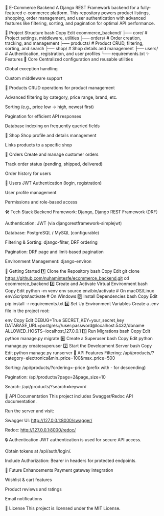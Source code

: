 🛒 E-Commerce Backend
A Django REST Framework backend for a fully-featured e-commerce platform.
This repository powers product listings, shopping, order management, and user authentication with advanced features like filtering, sorting, and pagination for optimal API performance.

📂 Project Structure
bash
Copy
Edit
ecommerce_backend/
├── core/         # Project settings, middleware, utilities
├── orders/       # Order creation, tracking, and management
├── products/     # Product CRUD, filtering, sorting, and search
├── shop/         # Shop details and management
├── users/        # Authentication, registration, and user profiles
└── requirements.txt
✨ Features
🔹 Core
Centralized configuration and reusable utilities

Global exception handling

Custom middleware support

🔹 Products
CRUD operations for product management

Advanced filtering by category, price range, brand, etc.

Sorting (e.g., price low → high, newest first)

Pagination for efficient API responses

Database indexing on frequently queried fields

🔹 Shop
Shop profile and details management

Links products to a specific shop

🔹 Orders
Create and manage customer orders

Track order status (pending, shipped, delivered)

Order history for users

🔹 Users
JWT Authentication (login, registration)

User profile management

Permissions and role-based access

🛠️ Tech Stack
Backend Framework: Django, Django REST Framework (DRF)

Authentication: JWT (via djangorestframework-simplejwt)

Database: PostgreSQL / MySQL (configurable)

Filtering & Sorting: django-filter, DRF ordering

Pagination: DRF page and limit-based pagination

Environment Management: django-environ

🚀 Getting Started
1️⃣ Clone the Repository
bash
Copy
Edit
git clone https://github.com/nuhamintesfe/ecommerce_backend.git
cd ecommerce_backend
2️⃣ Create and Activate Virtual Environment
bash
Copy
Edit
python -m venv env
source env/bin/activate   # On macOS/Linux
env\Scripts\activate      # On Windows
3️⃣ Install Dependencies
bash
Copy
Edit
pip install -r requirements.txt
4️⃣ Set Up Environment Variables
Create a .env file in the project root:

env
Copy
Edit
DEBUG=True
SECRET_KEY=your_secret_key
DATABASE_URL=postgres://user:password@localhost:5432/dbname
ALLOWED_HOSTS=localhost,127.0.0.1
5️⃣ Run Migrations
bash
Copy
Edit
python manage.py migrate
6️⃣ Create a Superuser
bash
Copy
Edit
python manage.py createsuperuser
7️⃣ Start the Development Server
bash
Copy
Edit
python manage.py runserver
📡 API Features
Filtering: /api/products/?category=electronics&min_price=100&max_price=500

Sorting: /api/products/?ordering=-price (prefix with - for descending)

Pagination: /api/products/?page=2&page_size=10

Search: /api/products/?search=keyword

📖 API Documentation
This project includes Swagger/Redoc API documentation.

Run the server and visit:

Swagger UI: http://127.0.0.1:8000/swagger/

Redoc: http://127.0.0.1:8000/redoc/

🔒 Authentication
JWT authentication is used for secure API access.

Obtain tokens at /api/auth/login/.

Include Authorization: Bearer <token> in headers for protected endpoints.

🧩 Future Enhancements
Payment gateway integration

Wishlist & cart features

Product reviews and ratings

Email notifications

📜 License
This project is licensed under the MIT License.

